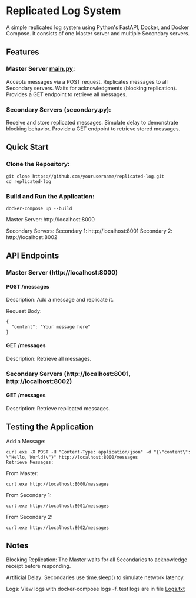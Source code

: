 # Replicated Log System
A simple replicated log system using Python's FastAPI, Docker, and Docker Compose. It consists of one Master server and multiple Secondary servers.

## Features
### Master Server [main.py](main.py):

Accepts messages via a POST request.
Replicates messages to all Secondary servers.
Waits for acknowledgments (blocking replication).
Provides a GET endpoint to retrieve all messages.
### Secondary Servers (secondary.py):

Receive and store replicated messages.
Simulate delay to demonstrate blocking behavior.
Provide a GET endpoint to retrieve stored messages.
## Quick Start
### Clone the Repository:

```
git clone https://github.com/yourusername/replicated-log.git
cd replicated-log
```
### Build and Run the Application:

```
docker-compose up --build
```
Master Server: http://localhost:8000

Secondary Servers:
Secondary 1: http://localhost:8001
Secondary 2: http://localhost:8002

## API Endpoints
### Master Server (http://localhost:8000)
#### POST /messages

Description: Add a message and replicate it.

Request Body:

```
{
  "content": "Your message here"
}
```
#### GET /messages

Description: Retrieve all messages.
### Secondary Servers (http://localhost:8001, http://localhost:8002)
#### GET /messages
Description: Retrieve replicated messages.

## Testing the Application
Add a Message:

```
curl.exe -X POST -H "Content-Type: application/json" -d "{\"content\": \"Hello, World!\"}" http://localhost:8000/messages
Retrieve Messages:
```
From Master:

```
curl.exe http://localhost:8000/messages
```
From Secondary 1:

```
curl.exe http://localhost:8001/messages
```
From Secondary 2:

```
curl.exe http://localhost:8002/messages
```

## Notes
Blocking Replication: The Master waits for all Secondaries to acknowledge receipt before responding.

Artificial Delay: Secondaries use time.sleep() to simulate network latency.

Logs: View logs with docker-compose logs -f. test logs are in file [Logs.txt](Logs.txt)